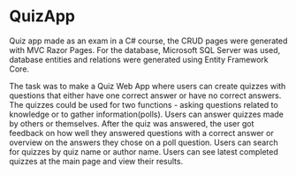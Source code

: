 # QuizApp
Quiz app made as an exam in a C# course, the CRUD pages were generated with MVC Razor Pages.
For the database, Microsoft SQL Server was used, database entities and relations were generated using Entity Framework Core.

The task was to make a Quiz Web App where users can create quizzes with questions that either have one correct answer or have no correct answers.
The quizzes could be used for two functions - asking questions related to knowledge or to gather information(polls).
Users can answer quizzes made by others or themselves. After the quiz was answered, the user got feedback on how well they answered questions with a correct answer or overview on the answers they chose on a poll question.
Users can search for quizzes by quiz name or author name.
Users can see latest completed quizzes at the main page and view their results.
